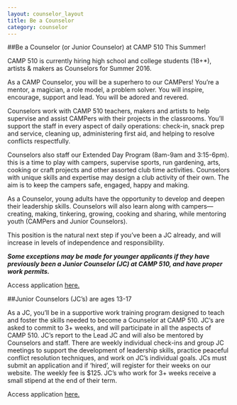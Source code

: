 ```yaml
---
layout: counselor_layout
title: Be a Counselor
category: counselor
---
```


##Be a Counselor (or Junior Counselor) at CAMP 510 This Summer!

CAMP 510 is currently hiring high school and college students (18+*), artists & makers as Counselors for Summer 2016. 

As a CAMP Counselor, you will be a superhero to our CAMPers! You’re a mentor, a magician, a role model, a problem solver. You will inspire, encourage, support and lead. You will be adored and revered.

Counselors work with CAMP 510 teachers, makers and artists to help supervise and assist CAMPers with their projects in the classrooms. You’ll support the staff in every aspect of daily operations: check-in, snack prep and service, cleaning up, administering first aid, and helping to resolve conflicts respectfully.

Counselors also staff our Extended Day Program (8am-9am and 3:15-6pm). this is a time to play with campers, supervise sports, run gardening, arts, cooking or craft projects and other assorted club time activities. Counselors with unique skills and expertise may design a
club activity of their own. The aim is to keep the campers safe, engaged, happy and making.

As a Counselor, young adults have the opportunity to develop and deepen their leadership skills. Counselors will also learn along with campers—creating, making, tinkering, growing, cooking and sharing, while mentoring youth (CAMPers and Junior Counselors).

This position is the natural next step if you’ve been a JC already, and will increase in levels of independence and responsibility.

**_Some exceptions may be made for younger applicants if they have previously been a Junior Counselor (JC) at CAMP 510, and have proper work permits._**

Access application <a href="{{ site.url }}/counselor_form.html">here.</a>


##Junior Counselors (JC’s) are ages 13-17

As a JC, you’ll be in a supportive work training program designed to teach and foster the skills needed to become a Counselor at CAMP 510. JC’s are asked to commit to 3+ weeks, and will participate in all the aspects of CAMP 510. JC’s report to the Lead JC and will also be mentored by Counselors and staff. There are weekly individual check-ins and group JC meetings to support the development of leadership skills, practice peaceful conflict resolution techniques, and work on JC’s individual goals. JCs must submit an application and if ‘hired’, will register for their weeks on our website. The weekly fee is $125. JC’s who work for 3+ weeks receive a small stipend at the end of their term.

Access application <a href="{{ site.url }}/junior_form.html">here.</a>